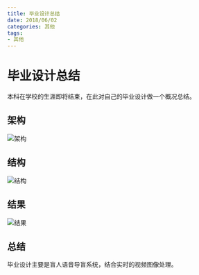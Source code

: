 ```yaml
---
title: 毕业设计总结
date: 2018/06/02
categories: 其他
tags: 
- 其他
---
```


毕业设计总结
===================
本科在学校的生涯即将结束，在此对自己的毕业设计做一个概况总结。

## 架构

![架构](/uploads/201806/01/0.png)

## 结构

![结构](/uploads/201806/01/1.png)

## 结果

![结果](/uploads/201806/01/2.png)

## 总结

毕业设计主要是盲人语音导盲系统，结合实时的视频图像处理。

